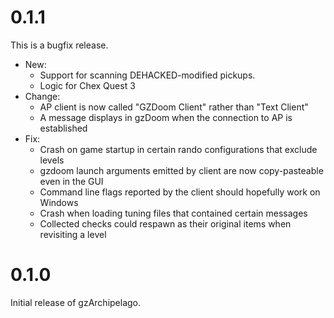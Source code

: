 # 0.1.1

This is a bugfix release.

- New:
  - Support for scanning DEHACKED-modified pickups.
  - Logic for Chex Quest 3
- Change:
  - AP client is now called "GZDoom Client" rather than "Text Client"
  - A message displays in gzDoom when the connection to AP is established
- Fix:
  - Crash on game startup in certain rando configurations that exclude levels
  - gzdoom launch arguments emitted by client are now copy-pasteable even in
    the GUI
  - Command line flags reported by the client should hopefully work on Windows
  - Crash when loading tuning files that contained certain messages
  - Collected checks could respawn as their original items when revisiting a level

# 0.1.0

Initial release of gzArchipelago.

